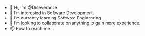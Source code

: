 - 👋 Hi, I’m @Drseverance
- 👀 I’m interested in Software Development.  
- 🌱 I’m currently learning Software Engineering
- 💞️ I’m looking to collaborate on anything to  gain more experience.
- 📫 How to reach me ...

<!---
Drseverance/Drseverance is a ✨ special ✨ repository because its `README.md` (this file) appears on your GitHub profile.
You can click the Preview link to take a look at your changes.
--->
